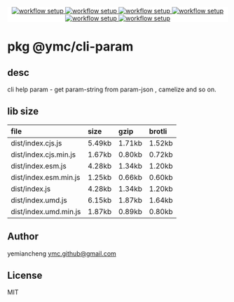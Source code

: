 <p align="center" style="background:white;">
<!-- github workflow stat:s -->
<!-- one line and center  -->
  <a href="https://github.com/YMC-GitHub">
    <img alt="workflow setup" src="https://img.shields.io/static/v1?label=pkg&message=done&color=ff69b4&style=flat-square" />
  </a>
  <a href="https://github.com/YMC-GitHub">
    <img alt="workflow setup" src="https://img.shields.io/static/v1?label=cod&message=done&color=ff69b4&style=flat-square" />
  </a>
    <a href="https://github.com/YMC-GitHub">
    <img alt="workflow setup" src="https://img.shields.io/static/v1?label=dep&message=done&color=ff69b4&style=flat-square" />
  </a>
  <a href="https://github.com/YMC-GitHub">
    <img alt="workflow setup" src="https://img.shields.io/static/v1?label=lin&message=done&color=ff69b4&style=flat-square" />
  </a>
    <a href="https://github.com/YMC-GitHub">
    <img alt="workflow setup" src="https://img.shields.io/static/v1?label=tes&message=fail&color=ff69b4&style=flat-square" />
  </a>
      <a href="https://github.com/YMC-GitHub">
    <img alt="workflow setup" src="https://img.shields.io/static/v1?label=pro&message=done&color=ff69b4&style=flat-square" />
  </a>


  <!-- https://img.shields.io/badge/<LABEL>-<MESSAGE>-<COLOR> -->
  <!-- https://img.shields.io/static/v1?label=<LABEL>&message=<MESSAGE>&color=<COLOR> -->
<!-- github workflow stat:e -->
</p>

# pkg @ymc/cli-param

## desc
cli help param - get param-string from param-json , camelize and so on.

## lib size  
file | size | gzip | brotli
:---- | :---- | :---- | :----
dist/index.cjs.js | 5.49kb | 1.71kb | 1.52kb
dist/index.cjs.min.js | 1.67kb | 0.80kb | 0.72kb
dist/index.esm.js | 4.28kb | 1.34kb | 1.20kb
dist/index.esm.min.js | 1.25kb | 0.66kb | 0.60kb
dist/index.js | 4.28kb | 1.34kb | 1.20kb
dist/index.umd.js | 6.15kb | 1.87kb | 1.64kb
dist/index.umd.min.js | 1.87kb | 0.89kb | 0.80kb

## Author
yemiancheng <ymc.github@gmail.com>

## License
MIT